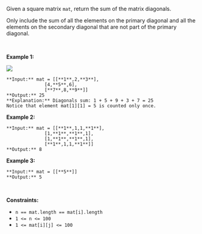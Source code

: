 Given a square matrix `mat`, return the sum of the matrix diagonals.


Only include the sum of all the elements on the primary diagonal and all the elements on the secondary diagonal that are not part of the primary diagonal.


 


**Example 1:**


![](https://assets.leetcode.com/uploads/2020/08/14/sample_1911.png)

```
**Input:** mat = [[**1**,2,**3**],
              [4,**5**,6],
              [**7**,8,**9**]]
**Output:** 25
**Explanation:** Diagonals sum: 1 + 5 + 9 + 3 + 7 = 25
Notice that element mat[1][1] = 5 is counted only once.

```

**Example 2:**



```
**Input:** mat = [[**1**,1,1,**1**],
              [1,**1**,**1**,1],
              [1,**1**,**1**,1],
              [**1**,1,1,**1**]]
**Output:** 8

```

**Example 3:**



```
**Input:** mat = [[**5**]]
**Output:** 5

```

 


**Constraints:**


* `n == mat.length == mat[i].length`
* `1 <= n <= 100`
* `1 <= mat[i][j] <= 100`


